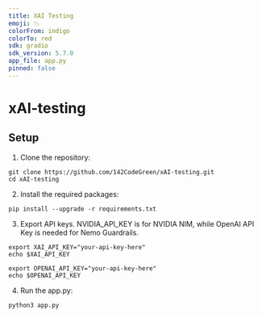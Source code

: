 ```yaml
---
title: XAI Testing
emoji: 📉
colorFrom: indigo
colorTo: red
sdk: gradio
sdk_version: 5.7.0
app_file: app.py
pinned: false
---
```


# xAI-testing

## Setup

1. Clone the repository:
```
git clone https://github.com/142CodeGreen/xAI-testing.git
cd xAI-testing
```

2. Install the required packages:
```
pip install --upgrade -r requirements.txt
```

3. Export API keys. NVIDIA_API_KEY is for NVIDIA NIM, while OpenAI API Key is needed for Nemo Guardrails. 
```
export XAI_API_KEY="your-api-key-here"
echo $XAI_API_KEY

export OPENAI_API_KEY="your-api-key-here"
echo $OPENAI_API_KEY

```

4. Run the app.py:
```
python3 app.py
```
